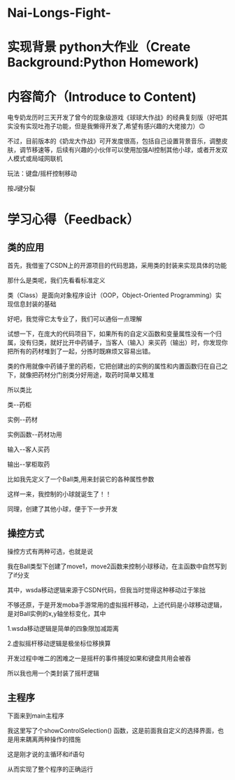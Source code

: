 # Nai-Longs-Fight-
# 实现背景 python大作业（Create Background:Python Homework)
# 内容简介（Introduce to Content)
电专奶龙历时三天开发了曾今的现象级游戏《球球大作战》的经典复刻版（好吧其实没有实现吐孢子功能，但是我懒得开发了,希望有感兴趣的大佬接力）🙃

不过，目前版本的《奶龙大作战》可开发度很高，包括自己设置背景音乐，调整皮肤，调节移速等，后续有兴趣的小伙伴可以使用加强AI控制其他小球，或者开发双人模式或局域网联机

玩法：键盘/摇杆控制移动

按J键分裂

# 学习心得（Feedback）
## 类的应用

首先，我借鉴了CSDN上的开源项目的代码思路，采用类的封装来实现具体的功能

那什么是类呢，我们先看看标准定义

类（Class）是面向对象程序设计（OOP，Object-Oriented Programming）实现信息封装的基础

好吧，我觉得它太专业了，我们可以通俗一点理解

试想一下，在庞大的代码项目下，如果所有的自定义函数和变量属性没有一个归属，没有归类，就好比开中药铺子，当客人（输入）来买药（输出）时，你发现你把所有的药材堆到了一起，分拣时既麻烦又容易出错。

类的作用就像中药铺子里的药柜，它把创建出的实例的属性和内置函数归在自己之下，就像把药材分门别类分好用途，取药时简单又精准

所以类比

类--药柜

实例--药材

实例函数--药材功用

输入--客人买药

输出--掌柜取药

比如我先定义了一个Ball类,用来封装它的各种属性参数

这样一来，我控制的小球就诞生了！！

同理，创建了其他小球，便于下一步开发

## 操控方式

操控方式有两种可选，也就是说

我在Ball类型下创建了move1，move2函数来控制小球移动，在主函数中自然写到了if分支

其中，wsda移动逻辑来源于CSDN代码，但我当时觉得这种移动过于笨拙

不够还原，于是开发moba手游常用的虚拟摇杆移动，上述代码是小球移动逻辑，是对Ball实例的x,y轴坐标变化，其中

1.wsda移动逻辑是简单的四象限加减距离

2.虚拟摇杆移动逻辑是极坐标位移换算

开发过程中唯二的困难之一是摇杆的事件捕捉如果和键盘共用会被吞

所以我也用一个类封装了摇杆逻辑


## 主程序

下面来到main主程序

我这里写了个showControlSelection() 函数，这是前面我自定义的选择界面，也是用来耦离两种操作的措施

这是刚才说的主循环和if语句

从而实现了整个程序的正确运行

